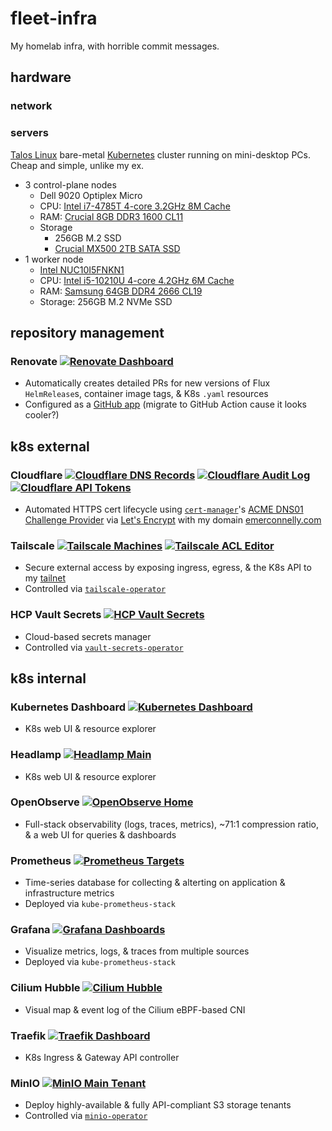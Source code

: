 # fleet-infra

My homelab infra, with horrible commit messages.

## hardware

### network

### servers

[Talos Linux](https://www.talos.dev/v1.7/introduction/what-is-talos) bare-metal [Kubernetes](https://kubernetes.io/docs/concepts/overview) cluster running on mini-desktop PCs. Cheap and simple, unlike my ex.

- 3 control-plane nodes
  - Dell 9020 Optiplex Micro
  - CPU: [Intel i7-4785T 4-core 3.2GHz 8M Cache](https://www.intel.com/content/www/us/en/products/sku/80814/intel-core-i74785t-processor-8m-cache-up-to-3-20-ghz/specifications.html)
  - RAM: [Crucial 8GB DDR3 1600 CL11](https://eu.crucial.com/memory/ddr3/ct102464bf160b)
  - Storage
    - 256GB M.2 SSD
    - [Crucial MX500 2TB SATA SSD](https://www.crucial.com/ssd/mx500/ct2000mx500ssd1)
- 1 worker node
  - [Intel NUC10I5FNKN1](https://mitxpc.com/products/bxnuc10i5fnkn1)
  - CPU: [Intel i5-10210U 4-core 4.2GHz 6M Cache](https://www.intel.com/content/www/us/en/products/sku/195436/intel-core-i510210u-processor-6m-cache-up-to-4-20-ghz/specifications.html)
  - RAM: [Samsung 64GB DDR4 2666 CL19](https://semiconductor.samsung.com/us/dram/module/sodimm/m471a4g43mb1-ctd)
  - Storage: 256GB M.2 NVMe SSD

## repository management

### Renovate [![Renovate Dashboard](https://img.shields.io/badge/Dashboard-555?logo=renovate&logoColor=497b9c&labelColor=000)](https://developer.mend.io/github/emerconnelly/fleet-infra)

- Automatically creates detailed PRs for new versions of Flux `HelmRelease`s, container image tags, & K8s `.yaml` resources
- Configured as a [GitHub app](https://github.com/apps/renovate) (migrate to GitHub Action cause it looks cooler?)

## k8s external

### Cloudflare [![Cloudflare DNS Records](https://img.shields.io/badge/DNS_Records-555?logo=cloudflare&logoColor=f38020&labelColor=000)](https://dash.cloudflare.com/923309f860b1a7e801fd81224c5f56c9/emerconnelly.com/dns/records) [![Cloudflare Audit Log](https://img.shields.io/badge/Audit_Log-555?logo=cloudflare&logoColor=f38020&labelColor=000)](https://dash.cloudflare.com/923309f860b1a7e801fd81224c5f56c9/audit-log) [![Cloudflare API Tokens](https://img.shields.io/badge/API_Tokens-555?logo=cloudflare&logoColor=f38020&labelColor=000)](https://dash.cloudflare.com/profile/api-tokens)

- Automated HTTPS cert lifecycle using [`cert-manager`](https://cert-manager.io/docs/installation/helm)'s [ACME DNS01 Challenge Provider](https://cert-manager.io/docs/configuration/acme/dns01) via [Let's Encrypt](https://letsencrypt.org) with my domain [emerconnelly.com](https://www.emerconnelly.com)

### Tailscale [![Tailscale Machines](https://img.shields.io/badge/Machines-555?logo=tailscale&logoColor=fff&labelColor=242424)](https://login.tailscale.com/admin/machines) [![Tailscale ACL Editor](https://img.shields.io/badge/ACL_Editor-555?logo=tailscale&logoColor=fff&labelColor=242424)](https://login.tailscale.com/admin/machines)

- Secure external access by exposing ingress, egress, & the K8s API to my [tailnet](https://tailscale.com/kb/1136/tailnet)
- Controlled via [`tailscale-operator`](https://tailscale.com/kb/1236/kubernetes-operator)

### HCP Vault Secrets [![HCP Vault Secrets](https://img.shields.io/badge/Vault_Secrets-555?logo=hashicorp&logoColor=fff&labelColor=000)](https://portal.cloud.hashicorp.com/services/secrets?project_id=c9dc34a9-87d7-4e2d-9a1c-3d3e759f8261)

- Cloud-based secrets manager
- Controlled via [`vault-secrets-operator`](https://github.com/hashicorp/vault-secrets-operator)

## k8s internal

### Kubernetes Dashboard [![Kubernetes Dashboard](https://img.shields.io/badge/Dashboard-555?logo=kubernetes&logoColor=326ce5&labelColor=000)](https://k8s-dashboard.homelab.emerconnelly.com)

- K8s web UI & resource explorer

### Headlamp [![Headlamp Main](https://img.shields.io/badge/Main-555)](https://headlamp.homelab.emerconnelly.com/c/main)

- K8s web UI & resource explorer

### OpenObserve [![OpenObserve Home](https://img.shields.io/badge/Home-555)](https://openobserve.homelab.emerconnelly.com/web)

- Full-stack observability (logs, traces, metrics), ~71:1 compression ratio, & a web UI for queries & dashboards

### Prometheus [![Prometheus Targets](https://img.shields.io/badge/Targets-555?logo=prometheus&logoColor=e6522c&labelColor=000)](https://prometheus.homelab.emerconnelly.com/targets)

- Time-series database for collecting & alterting on application & infrastructure metrics
- Deployed via `kube-prometheus-stack`

### Grafana [![Grafana Dashboards](https://img.shields.io/badge/Dashboards-555?logo=grafana&logoColor=f46800&labelColor=000)](https://grafana.homelab.emerconnelly.com/dashboards)

- Visualize metrics, logs, & traces from multiple sources
- Deployed via `kube-prometheus-stack`

### Cilium Hubble [![Cilium Hubble](https://img.shields.io/badge/Hubble-555?logo=cilium&logoColor=f9c31f&labelColor=000)](https://hubble.homelab.emerconnelly.com)

- Visual map & event log of the Cilium eBPF-based CNI

### Traefik [![Traefik Dashboard](https://img.shields.io/badge/Dashboard-555?logo=traefikproxy&logoColor=24a1c1&labelColor=000)](https://traefik.homelab.emerconnelly.com/dashboard/)

- K8s Ingress & Gateway API controller

### MinIO [![MinIO Main Tenant](https://img.shields.io/badge/Main_Tenant-555?logo=minio&logoColor=c72e49&labelColor=000)](https://main.minio.homelab.emerconnelly.com)

- Deploy highly-available & fully API-compliant S3 storage tenants
- Controlled via [`minio-operator`](https://min.io/docs/minio/kubernetes/upstream/operations/installation.html)
